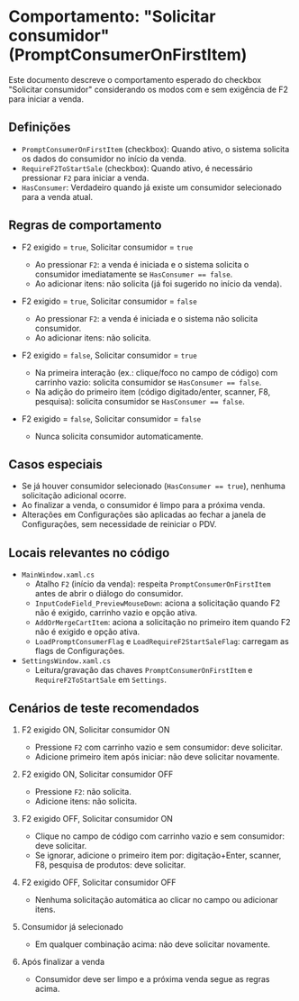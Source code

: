 # Comportamento: "Solicitar consumidor" (PromptConsumerOnFirstItem)

Este documento descreve o comportamento esperado do checkbox "Solicitar consumidor" considerando os modos com e sem exigência de F2 para iniciar a venda.

## Definições
- `PromptConsumerOnFirstItem` (checkbox): Quando ativo, o sistema solicita os dados do consumidor no início da venda.
- `RequireF2ToStartSale` (checkbox): Quando ativo, é necessário pressionar `F2` para iniciar a venda.
- `HasConsumer`: Verdadeiro quando já existe um consumidor selecionado para a venda atual.

## Regras de comportamento

- F2 exigido = `true`, Solicitar consumidor = `true`
  - Ao pressionar `F2`: a venda é iniciada e o sistema solicita o consumidor imediatamente se `HasConsumer == false`.
  - Ao adicionar itens: não solicita (já foi sugerido no início da venda).

- F2 exigido = `true`, Solicitar consumidor = `false`
  - Ao pressionar `F2`: a venda é iniciada e o sistema não solicita consumidor.
  - Ao adicionar itens: não solicita.

- F2 exigido = `false`, Solicitar consumidor = `true`
  - Na primeira interação (ex.: clique/foco no campo de código) com carrinho vazio: solicita consumidor se `HasConsumer == false`.
  - Na adição do primeiro item (código digitado/enter, scanner, F8, pesquisa): solicita consumidor se `HasConsumer == false`.

- F2 exigido = `false`, Solicitar consumidor = `false`
  - Nunca solicita consumidor automaticamente.

## Casos especiais
- Se já houver consumidor selecionado (`HasConsumer == true`), nenhuma solicitação adicional ocorre.
- Ao finalizar a venda, o consumidor é limpo para a próxima venda.
- Alterações em Configurações são aplicadas ao fechar a janela de Configurações, sem necessidade de reiniciar o PDV.

## Locais relevantes no código
- `MainWindow.xaml.cs`
  - Atalho `F2` (início da venda): respeita `PromptConsumerOnFirstItem` antes de abrir o diálogo do consumidor.
  - `InputCodeField_PreviewMouseDown`: aciona a solicitação quando F2 não é exigido, carrinho vazio e opção ativa.
  - `AddOrMergeCartItem`: aciona a solicitação no primeiro item quando F2 não é exigido e opção ativa.
  - `LoadPromptConsumerFlag` e `LoadRequireF2StartSaleFlag`: carregam as flags de Configurações.
- `SettingsWindow.xaml.cs`
  - Leitura/gravação das chaves `PromptConsumerOnFirstItem` e `RequireF2ToStartSale` em `Settings`.

## Cenários de teste recomendados
1) F2 exigido ON, Solicitar consumidor ON
   - Pressione `F2` com carrinho vazio e sem consumidor: deve solicitar.
   - Adicione primeiro item após iniciar: não deve solicitar novamente.

2) F2 exigido ON, Solicitar consumidor OFF
   - Pressione `F2`: não solicita.
   - Adicione itens: não solicita.

3) F2 exigido OFF, Solicitar consumidor ON
   - Clique no campo de código com carrinho vazio e sem consumidor: deve solicitar.
   - Se ignorar, adicione o primeiro item por: digitação+Enter, scanner, F8, pesquisa de produtos: deve solicitar.

4) F2 exigido OFF, Solicitar consumidor OFF
   - Nenhuma solicitação automática ao clicar no campo ou adicionar itens.

5) Consumidor já selecionado
   - Em qualquer combinação acima: não deve solicitar novamente.

6) Após finalizar a venda
   - Consumidor deve ser limpo e a próxima venda segue as regras acima.